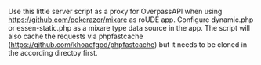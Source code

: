 Use this little server script as a proxy for OverpassAPI when using https://github.com/pokerazor/mixare as roUDE app.
Configure dynamic.php or essen-static.php as a mixare type data source in the app.
The script will also cache the requests via phpfastcache (https://github.com/khoaofgod/phpfastcache) but it needs to be cloned in the according directoy first.